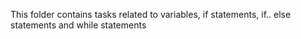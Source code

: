 This folder contains tasks related to variables, if statements, if.. else statements and while statements
